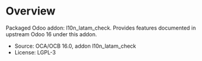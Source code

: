 # Overview

Packaged Odoo addon: l10n_latam_check. Provides features documented in upstream Odoo 16 under this addon.

- Source: OCA/OCB 16.0, addon l10n_latam_check
- License: LGPL-3
